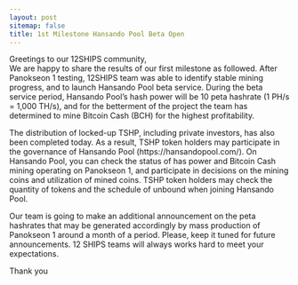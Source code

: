 ```yaml
---
layout: post
sitemap: false
title: 1st Milestone Hansando Pool Beta Open
---
```

<!-- wp:paragraph -->
<p>Greetings to our 12SHIPS community,<br>We are happy to share the results of our first milestone as followed. After Panokseon 1 testing, 12SHIPS team was able to identify stable mining progress, and to launch Hansando Pool beta service. During the beta service period, Hansando Pool’s hash power will be 10 peta hashrate (1 PH/s = 1,000 TH/s), and for the betterment of the project the team has determined to mine Bitcoin Cash (BCH) for the highest profitability.</p>
<!-- /wp:paragraph -->

<!-- wp:paragraph -->
<p>The distribution of locked-up TSHP, including private investors, has also been completed today. As a result, TSHP token holders may participate in the governance of Hansando Pool (https://hansandopool.com/). On Hansando Pool, you can check the status of has power and Bitcoin Cash mining operating on Panokseon 1, and participate in decisions on the mining coins and utilization of mined coins. TSHP token holders may check the quantity of tokens and the schedule of unbound when joining Hansando Pool.</p>
<!-- /wp:paragraph -->

<!-- wp:paragraph -->
<p>Our team is going to make an additional announcement on the peta hashrates that may be generated accordingly by mass production of Panokseon 1 around a month of a period. Please, keep it tuned for future announcements. 12 SHIPS teams will always works hard to meet your expectations. </p>
<!-- /wp:paragraph -->

<!-- wp:paragraph -->
<p>Thank you</p>
<!-- /wp:paragraph -->
